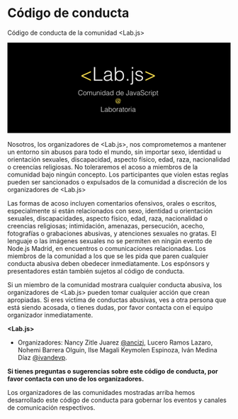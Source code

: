 # Código de conducta
Código de conducta de la comunidad &lt;Lab.js>

![Lab.js](img/logo.jpg)    

Nosotros, los organizadores de  &lt;Lab.js>, nos comprometemos a mantener un entorno sin abusos para todo el mundo, sin importar sexo, identidad u orientación sexuales, discapacidad, aspecto físico, edad, raza, nacionalidad o creencias religiosas. No toleraremos el acoso a miembros de la comunidad bajo ningún concepto. Los participantes que violen estas reglas pueden ser sancionados o expulsados de la comunidad a discreción de los organizadores de <Lab.js>

Las formas de acoso incluyen comentarios ofensivos, orales o escritos, especialmente si están relacionados con sexo, identidad u orientación sexuales, discapacidades, aspecto físico, edad, raza, nacionalidad o creencias religiosas; intimidación, amenazas, persecución, acecho, fotografías o grabaciones abusivas, y atenciones sexuales no gratas. El lenguaje o las imágenes sexuales no se permiten en ningún evento de Node.js Madrid, en encuentros o comunicaciones relacionadas. Los miembros de la comunidad a los que se les pida que paren cualquier conducta abusiva deben obedecer inmediatamente. Los espónsors y presentadores están también sujetos al código de conducta.

Si un miembro de la comunidad mostrara cualquier conducta abusiva, los organizadores de <Lab.js> pueden tomar cualquier acción que crean apropiadas. Si eres víctima de conductas abusivas, ves a otra persona que está siendo acosada, o tienes dudas, por favor contacta con el equipo organizador inmediatamente.

**&lt;Lab.js>**

* Organizadores: Nancy Zitle Juarez [@ancizj](https://goo.gl/XP9jKU), Lucero Ramos Lazaro, Nohemi Barrera Olguin, Ilse Magali Keymolen Espinoza, Iván Medina Díaz [@ivandevp](https://goo.gl/eXXQvu).

**Si tienes preguntas o sugerencias sobre este código de conducta, por favor contacta con uno de los organizadores.**

Los organizadores de las comunidades mostradas arriba hemos desarrollado este código de conducta para gobernar los eventos y canales de comunicación respectivos.